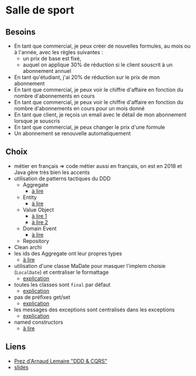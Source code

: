 # Salle de sport

## Besoins

- En tant que commercial, je peux créer de nouvelles formules, au mois ou à l'année, avec les règles suivantes :
  - un prix de base est fixé,
  - auquel on applique 30% de réduction si le client souscrit à un abonnement annuel
- En tant qu'étudiant, j'ai 20% de réduction sur le prix de mon abonnement
- En tant que commercial, je peux voir le chiffre d'affaire en fonction du nombre d'abonnements en cours
- En tant que commercial, je peux voir le chiffre d'affaire en fonction du nombre d'abonnements en cours pour un mois donné
- En tant que client, je reçois un email avec le détail de mon abonnement lorsque je souscris
- En tant que commercial, je peux changer le prix d'une formule
- Un abonnement se renouvelle automatiquement

## Choix

- métier en français => code métier aussi en français, on est en 2018 et Java gère très bien les accents
- utilisation de patterns tactiques du DDD
  - Aggregate
    - [à lire](https://vaughnvernon.co/?p=838)
  - Entity
    - [à lire](http://thepaulrayner.com/blog/aggregates-and-entities-in-domain-driven-design/)
  - Value Object
    - [à lire 1](http://verraes.net/2016/02/type-safety-and-money/)
    - [à lire 2](https://matthiasnoback.nl/2018/03/modelling-quanities-an-exercise-in-designing-value-objects/)
  - Domain Event
    - [à lire](http://verraes.net/2014/11/domain-events/)
  - Repository
- Clean archi
- les ids des Aggregate ont leur propres types
  - [à lire](https://buildplease.com/pages/vo-ids/)
- utilisation d'une classe MaDate pour masquer l'implem choisie (`LocalDate`) et centraliser le formattage
  - [explication](https://matthiasnoback.nl/2018/02/mocking-at-architectural-boundaries-persistence-and-time/)
- toutes les classes sont `final` par défaut
  - [explication](https://ocramius.github.io/blog/when-to-declare-classes-final/)
- pas de préfixes get/set
  - [explication](https://blog.pragmatists.com/refactoring-from-anemic-model-to-ddd-880d3dd3d45f)
- les messages des exceptions sont centralisés dans les exceptions
  - [explication](http://rosstuck.com/formatting-exception-messages)
- named constructors
  - [à lire](http://verraes.net/2014/06/named-constructors-in-php/)

## Liens

- [Prez d'Arnaud Lemaire "DDD & CQRS"](https://www.youtube.com/watch?v=qBLtZN3p3FU)
- [slides](https://speakerdeck.com/lilobase/ddd-and-cqrs-php-tour-2018)
